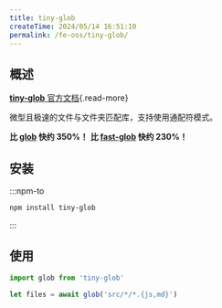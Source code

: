 ```yaml
---
title: tiny-glob
createTime: 2024/05/14 16:51:10
permalink: /fe-oss/tiny-glob/
---
```


<Badge text="NodeJS" />

<RepoCard repo="terkelg/tiny-glob" />

## 概述

[**tiny-glob** 官方文档](https://github.com/terkelg/tiny-glob){.read-more}

微型且极速的文件与文件夹匹配库，支持使用通配符模式。

**比 [glob](./glob.md) 快约 350%！** **比 [fast-glob](./fast-glob.md) 快约 230%！**

## 安装

:::npm-to

```sh
npm install tiny-glob
```

:::

## 使用

```ts
import glob from 'tiny-glob'

let files = await glob('src/*/*.{js,md}')
```
